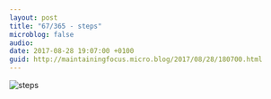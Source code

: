 ```yaml
---
layout: post
title: "67/365 - steps"
microblog: false
audio: 
date: 2017-08-28 19:07:00 +0100
guid: http://maintainingfocus.micro.blog/2017/08/28/180700.html
---
```

![steps](https://f000.backblazeb2.com/file/Roel-Share/steps.jpg)
